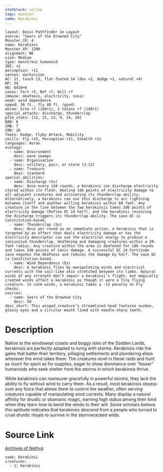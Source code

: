 ```yaml
---
statblock: inline
tags: monster
name: Kerakinsi
---
```

```statblock
layout: Basic Pathfinder 1e Layout
source: "Seers of the Drowned City"
Monster_CR: 4
name: Kerakinsi
Monster_XP: 1200
alignment: NE
size: Medium
type: monstrous humanoid
INI: +2
perception: +11
senses: darkvision
AC: 17, touch 13, flat-footed 14 (dex +2, dodge +1, natural +4)
HP: 39
HD: 6d10+6
saves: Fort +3, Ref +7, Will +7
immune: deafness, electricity, sonic
weak: wind dependence
speed: 30 ft., fly 40 ft. (good)
melee: bite +7 (1d4+1), 2 talons +7 (1d8+1)
special_attacks: discharge, thunderclap
pf1e_stats: [12, 15, 13, 9, 14, 10]
BAB: 6
CMB: 7
CMD: 20
feats: Dodge, Flyby Attack, Mobility
skills: Fly +15, Perception +11, Stealth +11
languages: Auran
ecology:
  - name: Environment
    desc: warm swamps
  - name: Organisation
    desc: solitary, pair, or storm (3-12)
  - name: Treasure
    desc: standard
special_abilities:
  - name: Discharge (Su)
    desc: Once every 1d4 rounds, a kerakinsi can discharge electricity stored within its flesh, dealing 1d6 points of electricity damage to all adjacent creatures and activating its thunderclap ability. Alternatively, a kerakinsi can use this discharge to arc lightning between itself and another willing kerakinsi within 60 feet. Any creature in the line between the two kerakinsis takes 3d6 points of electricity damage (Reflex DC 14 half), and the kerakinsi receiving the discharge triggers its thunderclap ability. The save DC is Constitution-based.
  - name: Thunderclap (Su)
    desc: Once per round as an immediate action, a kerakinsi that is targeted by an effect that deals electricity damage or has the electricity descriptor can use the electrical energy to produce a concussive thunderclap, deafening and damaging creatures within a 20-foot radius. Any creature within the area is deafened for 1d6 rounds and takes 2d6 points of sonic damage. A successful DC 14 Fortitude save negates the deafness and reduces the damage by half. The save DC is Constitution-based.
  - name: Wind Dependence (Ex)
    desc: A kerakinsi flies by manipulating winds and electrical currents with the sail-like skin stretched between its limbs. Natural winds of any strength don’t impair a kerakinsi’s flight, but magically created winds affect a kerakinsi as though it were a Tiny flying creature. In calm winds, a kerakinsi takes a -12 penalty on Fly checks.
sources:
  - name: Seers of the Drowned City
    desc: 58
desc_short: This winged creature’s streamlined head features sunken, glassy eyes and a circular mouth lined with needle-sharp teeth.
```
# Description
Native to the windswept coasts and boggy isles of the Sodden Lands, kerakinsis are perfectly adapted to living with storms. Kerakinsis ride the gales that batter their territory, pillaging settlements and plundering ships wherever the wind takes them. The creatures revel in these raids and hunt as much for sport as for supplies, eager to show dominance over “lesser” humanoids who seek shelter from the storms in which kerakinsis thrive.

 While kerakinsis can maneuver gracefully in powerful storms, they lack the ability to fly without wind to carry them. As a result, most kerakinsis obsess over any force that allows them to control the weather, often serving creatures capable of manipulating wind currents. Many display a natural affinity for druidic or shamanic magic, earning high status among their kind when they learn how to bend the winds to their will. Some scholars believe this aptitude indicates that kerakinsis descend from a people who turned to cruel druidic rituals to survive in the stormwracked wilds.
# Source Link
[Archives of Nethys](https://aonprd.com/MonsterDisplay.aspx?ItemName=Kerakinsi)
```encounter-table
name: Kerakinsi
creatures:
  - 1: Kerakinsi
```
